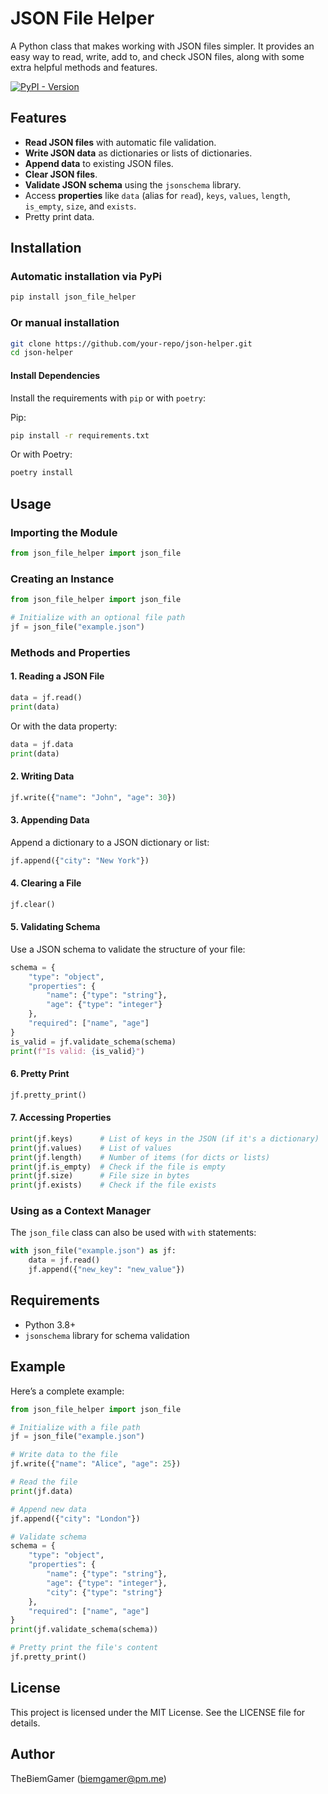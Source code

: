# JSON File Helper

A Python class that makes working with JSON files simpler. It provides an easy way to read, write, add to, and check JSON files, along with some extra helpful methods and features.

[![PyPI - Version](https://img.shields.io/pypi/v/json_file_helper?style=flat&logo=python)](https://pypi.org/project/json_file_helper/)

## Features

- **Read JSON files** with automatic file validation.
- **Write JSON data** as dictionaries or lists of dictionaries.
- **Append data** to existing JSON files.
- **Clear JSON files**.
- **Validate JSON schema** using the `jsonschema` library.
- Access **properties** like `data` (alias for `read`), `keys`, `values`, `length`, `is_empty`, `size`, and `exists`.
- Pretty print data.

## Installation

### Automatic installation via PyPi
```bash
pip install json_file_helper
```

### Or manual installation
```bash
git clone https://github.com/your-repo/json-helper.git
cd json-helper
```

#### Install Dependencies
Install the requirements with `pip` or with `poetry`:

Pip:
```bash
pip install -r requirements.txt
```

Or with Poetry:
```bash
poetry install
```

## Usage

### Importing the Module
```python
from json_file_helper import json_file
```

### Creating an Instance
```python
from json_file_helper import json_file

# Initialize with an optional file path
jf = json_file("example.json")
```

### Methods and Properties

#### **1. Reading a JSON File**
```python
data = jf.read()
print(data)
```

Or with the data property:
```python
data = jf.data
print(data)
```

#### **2. Writing Data**
```python
jf.write({"name": "John", "age": 30})
```

#### **3. Appending Data**
Append a dictionary to a JSON dictionary or list:
```python
jf.append({"city": "New York"})
```

#### **4. Clearing a File**
```python
jf.clear()
```

#### **5. Validating Schema**
Use a JSON schema to validate the structure of your file:
```python
schema = {
    "type": "object",
    "properties": {
        "name": {"type": "string"},
        "age": {"type": "integer"}
    },
    "required": ["name", "age"]
}
is_valid = jf.validate_schema(schema)
print(f"Is valid: {is_valid}")
```

#### **6. Pretty Print**
```python
jf.pretty_print()
```

#### **7. Accessing Properties**
```python
print(jf.keys)      # List of keys in the JSON (if it's a dictionary)
print(jf.values)    # List of values
print(jf.length)    # Number of items (for dicts or lists)
print(jf.is_empty)  # Check if the file is empty
print(jf.size)      # File size in bytes
print(jf.exists)    # Check if the file exists
```

### Using as a Context Manager
The `json_file` class can also be used with `with` statements:
```python
with json_file("example.json") as jf:
    data = jf.read()
    jf.append({"new_key": "new_value"})
```

## Requirements

- Python 3.8+
- `jsonschema` library for schema validation

## Example

Here’s a complete example:
```python
from json_file_helper import json_file

# Initialize with a file path
jf = json_file("example.json")

# Write data to the file
jf.write({"name": "Alice", "age": 25})

# Read the file
print(jf.data)

# Append new data
jf.append({"city": "London"})

# Validate schema
schema = {
    "type": "object",
    "properties": {
        "name": {"type": "string"},
        "age": {"type": "integer"},
        "city": {"type": "string"}
    },
    "required": ["name", "age"]
}
print(jf.validate_schema(schema))

# Pretty print the file's content
jf.pretty_print()
```

## License

This project is licensed under the MIT License. See the LICENSE file for details.

## Author

TheBiemGamer ([biemgamer@pm.me](mailto:biemgamer@pm.me))
